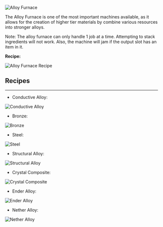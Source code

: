 ![Alloy Furnace](http://i.imgur.com/qLgOPwO.png?1)

The Alloy Furnace is one of the most important machines available, as it allows for the creation of higher tier materials by combine various resources into stronger alloys.

Note: The alloy furnace can only handle 1 job at a time. Attempting to stack ingredients will not work. Also, the machine will jam if the output slot has an item in it.

**Recipe:**

![Alloy Furnace Recipe](http://i.imgur.com/pRpLcIz.png?1)

## Recipes
***
* Conductive Alloy:

![Conductive Alloy](http://i.imgur.com/uraHTR1.png?1)
* Bronze:

![Bronze](http://i.imgur.com/aRfWoVX.png?1)
* Steel:

![Steel](http://i.imgur.com/77JQSUT.png?1)
* Structural Alloy:

![Structural Alloy](http://i.imgur.com/BsGStmV.png?1)
* Crystal Composite:

![Crystal Composite](http://i.imgur.com/W9IpmED.png?1)
* Ender Alloy:

![Ender Alloy](http://i.imgur.com/fQirSCZ.png?1)
* Nether Alloy:

![Nether Alloy](http://i.imgur.com/EqAIzIs.png?1)